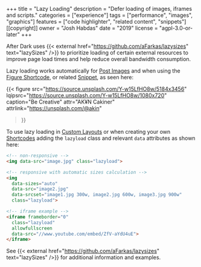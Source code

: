 +++
title = "Lazy Loading"
description = "Defer loading of images, iframes and scripts."
categories = ["experience"]
tags = ["performance", "images", "graphics"]
features = ["code highlighter", "related content", "snippets"]
[[copyright]]
  owner = "Josh Habdas"
  date = "2019"
  license = "agpl-3.0-or-later"
+++

After Dark uses {{< external href="https://github.com/aFarkas/lazysizes" text="lazySizes" />}} to prioritize loading of certain external resources to improve page load times and help reduce overall bandwidth consumption.

Lazy loading works automatically for [Post Images](../post-images) and when using the [Figure Shortcode](/shortcode/figure), or related [Snippet](../snippets), as seen here:

{{< figure
  src="https://source.unsplash.com/Y-w15LfHO8w/5184x3456"
  lqipsrc="https://source.unsplash.com/Y-w15LfHO8w/1080x720"
  caption="Be Creative"
  attr="AK¥N Cakiner"
  attrlink="https://unsplash.com/@akin"
>}}

To use lazy loading in [Custom Layouts](../custom-layouts) or when creating your own [Shortcodes](/shortcode) adding the `lazyload` class and relevant `data` attributes as shown here:

```html
<!-- non-responsive -->
<img data-src="image.jpg" class="lazyload">
```

```html
<!-- responsive with automatic sizes calculation -->
<img
  data-sizes="auto"
  data-src="image2.jpg"
  data-srcset="image1.jpg 300w, image2.jpg 600w, image3.jpg 900w"
  class="lazyload">
```

```html
<!-- iframe example -->
<iframe frameborder="0"
  class="lazyload"
  allowfullscreen
  data-src="//www.youtube.com/embed/ZfV-aYdU4uE">
</iframe>
```

See {{< external href="https://github.com/aFarkas/lazysizes" text="lazySizes" />}} for additional information and examples.
